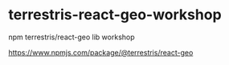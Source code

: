 # terrestris-react-geo-workshop

npm terrestris/react-geo lib workshop

https://www.npmjs.com/package/@terrestris/react-geo
